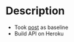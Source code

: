 # Description

- Took [post](https://habr.com/ru/company/otus/blog/442918/) as baseline
- Build API on Heroku